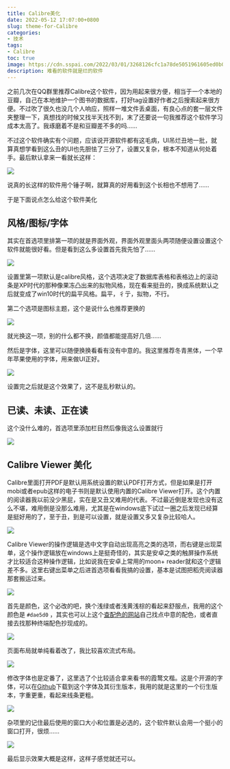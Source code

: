 ```yaml
---
title: Calibre美化
date: 2022-05-12 17:07:00+0800
slug: theme-for-Calibre
categories:
- 技术
tags:
- Calibre
toc: true
image: https://cdn.sspai.com/2022/03/01/3268126cfc1a78de5051961605ed0b0a.jpg?imageMogr2/auto-orient/quality/95/thumbnail/!1420x708r/gravity/Center/crop/1420x708/interlace/1
description: 难看的软件就是烂的软件
---
```


之前几次在QQ群里推荐Calibre这个软件，因为用起来很方便，相当于一个本地的豆瓣，自己在本地维护一个图书的数据库，打好tag设置好作者之后搜索起来很方便。不过吹了很久也没几个人响应，照样一堆文件丢桌面，有良心点的套一层文件夹整理一下，真想找的时候又找半天找不到，末了还要说一句我推荐这个软件学习成本太高了。我琢磨着不是和豆瓣差不多的吗……

不过这个软件确实有个问题，应该说开源软件都有这毛病，UI吊烂丑地一批，就算真想学看到这么丑的UI也先胆怯了三分了，设置又复杂，根本不知道从何处着手。最后默认拿来一看就长这样：

![](https://raw.githubusercontent.com/yuukoamamiya/pic/master/20211018221841.png)

说真的长这样的软件用个锤子啊，就算真的好用看到这个长相也不想用了……

于是下面说点怎么给这个软件美化

## 风格/图标/字体

其实在首选项里排第一项的就是界面外观，界面外观里面头两项随便设置设置这个软件就能很好看。但是看到这么多设置首先我先怕了……

![](https://raw.githubusercontent.com/yuukoamamiya/pic/master/202205121456521.png)

设置里第一项默认是calibre风格，这个选项决定了数据库表格和表格边上的滚动条是XP时代的那种像果冻凸出来的拟物风格，现在看来挺丑的，换成系统默认之后就变成了win10时代的扁平风格。扁平，彳亍，拟物，不行。

第二个选项是图标主题，这个是说什么也推荐更换的

![](https://raw.githubusercontent.com/yuukoamamiya/pic/master/202205121459120.png)

就光换这一项，别的什么都不换，颜值都能提高好几倍……

然后是字体，这里可以随便换换看看有没有中意的。我这里推荐冬青黑体，一个早年苹果使用的字体，用来做UI正好。

![](https://raw.githubusercontent.com/yuukoamamiya/pic/master/202205121503820.png)

设置完之后就是这个效果了，这不是乱秒默认的。

## 已读、未读、正在读

这个没什么难的，首选项里添加栏目然后像我这么设置就行

![](https://raw.githubusercontent.com/yuukoamamiya/pic/master/202205121507201.png)

## Calibre Viewer 美化

Calibre里面打开PDF是默认用系统设置的默认PDF打开方式，但是如果是打开mobi或者epub这样的电子书则是默认使用内置的Calibre Viewer打开。这个内置的阅读器我以前没少黑屁，实在是又丑又难用的代表。不过最近倒是发现也没有这么不堪，难用倒是没那么难用，尤其是在windows底下试过一圈之后发现已经算是挺好用的了，至于丑，到是可以设置，就是设置又多又复杂比较哈人。

![](https://raw.githubusercontent.com/yuukoamamiya/pic/master/202205121523757.png)

Calibre Viewer的操作逻辑是选中文字自动出现高亮之类的选项，而右键是出现菜单，这个操作逻辑放在windows上是挺奇怪的，其实是安卓之类的触屏操作系统才比较适合这种操作逻辑，比如说我在安卓上常用的moon+ reader就和这个逻辑差不多。这里右键出菜单之后进首选项看看我搞的设置，基本是试图把稻壳阅读器那套搬运过来。

![](https://raw.githubusercontent.com/yuukoamamiya/pic/master/202205121526510.png)

首先是颜色，这个必改的吧，换个浅绿或者浅黄浅棕的看起来舒服点，我用的这个颜色是 `#dae5d0` ，其实也可以上这个[查配色的网站](https://www.colorhunt.co)自己找点中意的配色，或者直接去找那种终端配色抄现成的。

![](https://raw.githubusercontent.com/yuukoamamiya/pic/master/202205121529624.png)

页面布局就单纯看着改了，我比较喜欢流式布局。

![](https://raw.githubusercontent.com/yuukoamamiya/pic/master/202205121531389.png)

修改字体也是定番了，这里选了个比较适合拿来看书的霞鹜文楷。这是个开源的字体，可以在[Github](https://github.com/lxgw/LxgwWenKai)下载到这个字体及其衍生版本，我用的就是这里的一个衍生版本，字重更重，看起来线条更粗。

![](https://raw.githubusercontent.com/yuukoamamiya/pic/master/202205121712417.png)

杂项里的记住最后使用的窗口大小和位置是必选的，这个软件默认会用一个挺小的窗口打开，很烦……

![](https://raw.githubusercontent.com/yuukoamamiya/pic/master/202205121552726.png)

最后显示效果大概是这样，这样子感觉就还可以。

